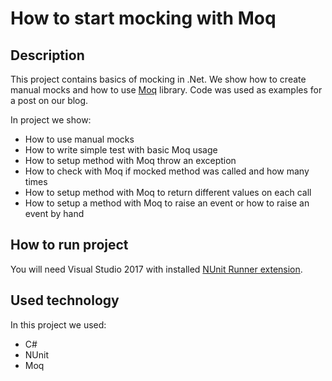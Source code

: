 # How to start mocking with Moq

## Description

This project contains basics of mocking in .Net. We show how to create manual mocks and how to use [Moq](https://www.nuget.org/packages/moq/) library. Code was used as examples for a post on our blog.

In project we show:
- How to use manual mocks
- How to write simple test with basic Moq usage
- How to setup method with Moq throw an exception
- How to check with Moq if mocked method was called and how many times 
- How to setup method with Moq to return different values on each call
- How to setup a method with Moq to raise an event or how to raise an event by hand

## How to run project

You will need Visual Studio 2017 with installed [NUnit Runner extension](https://marketplace.visualstudio.com/items?itemName=NUnitDevelopers.NUnit3TestAdapter). 

## Used technology

In this project we used:
- C#
- NUnit
- Moq
